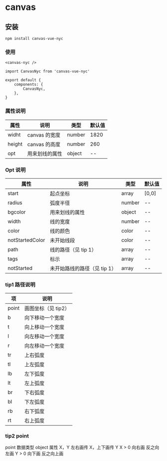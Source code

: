 # canvas

## 安装

```
npm install canvas-vue-nyc
```

### 使用

```
<canvas-nyc />

import CanvasNyc from 'canvas-vue-nyc'

export default {
    components: {
        CanvasNyc,
    },
}
```

### 属性说明

| 属性   | 说明           | 类型   | 默认值 |
| ------ | -------------- | ------ | ------ |
| widht  | canvas 的宽度  | number | 1820   |
| height | canvas 的高度  | number | 260    |
| opt    | 用来划线的属性 | object | --     |

### Opt 说明

| 属性            | 说明                         | 类型   | 默认值 |
| --------------- | ---------------------------- | ------ | ------ |
| start           | 起点坐标                     | array  | [0,0]  |
| radius          | 弧度半径                     | number | --     |
| bgcolor         | 用来划线的属性               | object | --     |
| width           | 线的宽度                     | number | --     |
| color           | 线的颜色                     | color  | --     |
| notStartedColor | 未开始线段                   | color  | --     |
| path            | 线的路径（见 tip 1）         | array  | --     |
| tags            | 标示                         | array  | --     |
| notStarted      | 未开始路线的路径（见 tip 1） | array  | --     |

### tip1 路径说明

| 项    | 说明                |
| ----- | ------------------- |
| point | 画图坐标（见 tip2） |
| b     | 向下移动一个宽度    |
| t     | 向上移动一个宽度    |
| l     | 向左移动一个宽度    |
| r     | 向左移动一个宽度    |
| tr    | 上右弧度            |
| tl    | 上左弧度            |
| lb    | 左下弧度            |
| lt    | 左上弧度            |
| br    | 下右弧度            |
| bl    | 下左弧度            |
| rb    | 右下弧度            |
| rt    | 右上弧度            |

### tip2 point

point 数据类型 object
属性 X，Y
左右画传 X，上下画传 Y
X > 0 向右画 反之向左画
Y > 0 向下画 反之向上画
